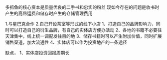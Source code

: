多抓鱼的核心资本是质量优良的二手书和忠实的粉丝
现如今存在的问题是收书时产生的高昂运费和储存时产生的仓储管理费用

1.与星巴克合作
2.自己开设茶室等形式的线下小店
1、打造自己的品牌影响力，同时可以打造自己的衍生品牌，有自己的实体店方便办活动
2、各地的书籍不必要往天津集中，线上统一调配发往目的地
3、储存书籍时可以产生附加价值，同时扩展销售渠道，加大流通性
4、实体店可以作为投资地产的一条途径

缺点，
1、实体店投资回报周期长